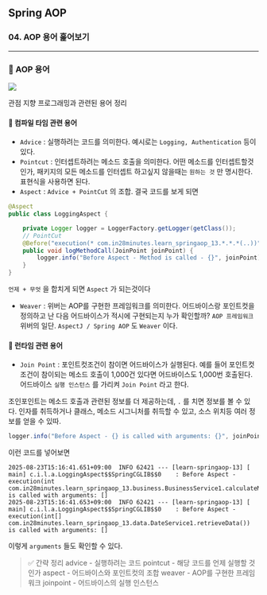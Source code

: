 ## Spring AOP

### 04. AOP 용어 훑어보기

---

### 📌 AOP 용어

![](https://velog.velcdn.com/images/bibiboy/post/1bdd5373-adc9-4aaf-9803-8d856c63da68/image.png)

관점 지향 프로그래밍과 관련된 용어 정리

#### 📍 컴파일 타임 관련 용어

- `Advice` : 실행하려는 코드를 의미한다.
  예시로는 `Logging, Authentication` 등이 있다.
- `Pointcut` : 인터셉트하려는 메소드 호출을 의미한다.
  어떤 메소드를 인터셉트할것인가, 패키지의 모든 메소드를 인터셉트 하고싶지 않을때는 `원하는 것` 만 명시한다. 표현식을 사용하면 된다.
- `Aspect` : `Advice + PointCut` 의 조합.
  결국 코드를 보게 되면

```java
@Aspect
public class LoggingAspect {

	private Logger logger = LoggerFactory.getLogger(getClass());
	// PointCut
	@Before("execution(* com.in28minutes.learn_springaop_13.*.*.*(..))") // 언제를 명시
	public void logMethodCall(JoinPoint joinPoint) {
		logger.info("Before Aspect - Method is called - {}", joinPoint); // 하려는 무엇
	}
}
```

`언제 + 무엇` 을 합치게 되면 `Aspect` 가 되는것이다

- `Weaver` : 위버는 AOP를 구현한 프레임워크를 의미한다.
  어드바이스랑 포인트컷을 정의하고 난 다음 어드바이스가 적시에 구현되는지 누가 확인할까?
  `AOP 프레임워크` 위버의 일단. `AspectJ / Spring AOP` 도 `Weaver` 이다.

#### 📍 런타임 관련 용어

- `Join Point` : 포인트컷조건이 참이면 어드바이스가 실행된다.
  예를 들어 포인트컷 조건이 참이되는 메소드 호출이 1,000건 있다면 어드바이스도 1,000번 호출된다.
  어드바이스 `실행 인스턴스` 를 가리켜 `Join Point` 라고 한다.

조인포인트는 메소드 호출과 관련된 정보를 더 제공하는데, `.` 를 치면 정보를 볼 수 있다.
인자를 취득하거나 클래스, 메소드 시그니처를 취득할 수 있고, 소스 위치등 여러 정보를 얻을 수 있따.

```java
logger.info("Before Aspect - {} is called with arguments: {}", joinPoint, joinPoint.getArgs());
```

이런 코드를 넣어보면

```
2025-08-23T15:16:41.651+09:00  INFO 62421 --- [learn-springaop-13] [           main] c.i.l.a.LoggingAspect$$SpringCGLIB$$0    : Before Aspect - execution(int com.in28minutes.learn_springaop_13.business.BusinessService1.calculateMax()) is called with arguments: []
2025-08-23T15:16:41.653+09:00  INFO 62421 --- [learn-springaop-13] [           main] c.i.l.a.LoggingAspect$$SpringCGLIB$$0    : Before Aspect - execution(int[] com.in28minutes.learn_springaop_13.data.DateService1.retrieveData()) is called with arguments: []
```

이렇게 `arguments` 들도 확인할 수 있다.

> ✅ 간략 정리
> advice - 실행하려는 코드
> pointcut - 해당 코드를 언제 실행할 것인가
> aspect - 어드바이스와 포인트컷의 조합
> weaver - AOP를 구현한 프레임워크
> joinpoint - 어드바이스의 실행 인스턴스
